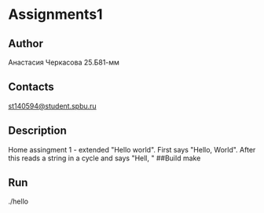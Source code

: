 # Assignments1
## Author
Анастасия Черкасова 25.Б81-мм
## Contacts
st140594@student.spbu.ru
## Description
Home assingment 1 - extended "Hello world". First says "Hello, World". After this reads a string in a cycle and says "Hell, <string>"
##Build
make
## Run
./hello
